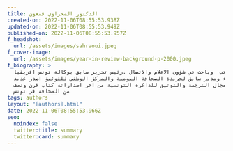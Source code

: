 ```yaml
---
title: الدكتور الصحراوي قمعون
created-on: 2022-11-06T08:55:53.938Z
updated-on: 2022-11-06T08:55:53.949Z
published-on: 2022-11-06T08:55:53.957Z
f_headshot:
  url: /assets/images/sahraoui.jpeg
f_cover-image:
  url: /assets/images/year-in-review-background-p-2000.jpeg
f_biography: >
  كاتب  وباحث في شؤون الاعلام والاتصال .رئيس تحرير سابق بوكالة تونس افريقيا
  للانباء ومدير سابق لجريدة الصحافة اليومية والمركز الوطني للتوثيق اصدر عديد
  الكتب في مجال الترجمة والتوثيق للذاكرة التونسية من اخر اصداراته كتاب قرن ونصف
  من الصحافة في تونس
tags: authors
layout: "[authors].html"
date: 2022-11-06T08:55:53.966Z
seo:
  noindex: false
  twitter:title: summary
  twitter:card: summary
---
```


